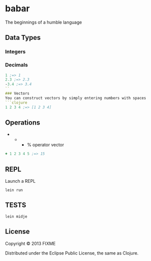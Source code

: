 # babar

The beginnings of a humble language


## Data Types
### Integers
### Decimals
```clojure
1 ;=> 1
2.3 ;=> 2.3
-3.4 ;=> 3.4
``
### Vectors
You can construct vectors by simply entering numbers with spaces
```clojure
1 2 3 4 ;=> [1 2 3 4]
```

## Operations
+ - * %
operator vector
```clojure
+ 1 2 3 4 5 ;=> 15
```

## REPL
Launch a REPL

    lein run

## TESTS

    lein midje


## License

Copyright © 2013 FIXME

Distributed under the Eclipse Public License, the same as Clojure.
